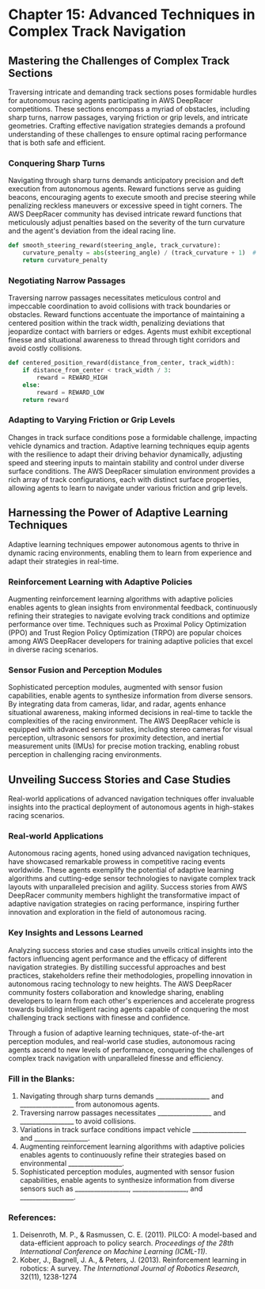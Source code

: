 # Chapter 15: Advanced Techniques in Complex Track Navigation

## Mastering the Challenges of Complex Track Sections

Traversing intricate and demanding track sections poses formidable hurdles for autonomous racing agents participating in AWS DeepRacer competitions. These sections encompass a myriad of obstacles, including sharp turns, narrow passages, varying friction or grip levels, and intricate geometries. Crafting effective navigation strategies demands a profound understanding of these challenges to ensure optimal racing performance that is both safe and efficient.

### Conquering Sharp Turns
Navigating through sharp turns demands anticipatory precision and deft execution from autonomous agents. Reward functions serve as guiding beacons, encouraging agents to execute smooth and precise steering while penalizing reckless maneuvers or excessive speed in tight corners. The AWS DeepRacer community has devised intricate reward functions that meticulously adjust penalties based on the severity of the turn curvature and the agent's deviation from the ideal racing line.

```python
def smooth_steering_reward(steering_angle, track_curvature):
    curvature_penalty = abs(steering_angle) / (track_curvature + 1)  # Adjust curvature penalty based on track dynamics
    return curvature_penalty
```

### Negotiating Narrow Passages
Traversing narrow passages necessitates meticulous control and impeccable coordination to avoid collisions with track boundaries or obstacles. Reward functions accentuate the importance of maintaining a centered position within the track width, penalizing deviations that jeopardize contact with barriers or edges. Agents must exhibit exceptional finesse and situational awareness to thread through tight corridors and avoid costly collisions.

```python
def centered_position_reward(distance_from_center, track_width):
    if distance_from_center < track_width / 3:
        reward = REWARD_HIGH
    else:
        reward = REWARD_LOW
    return reward
```

### Adapting to Varying Friction or Grip Levels
Changes in track surface conditions pose a formidable challenge, impacting vehicle dynamics and traction. Adaptive learning techniques equip agents with the resilience to adapt their driving behavior dynamically, adjusting speed and steering inputs to maintain stability and control under diverse surface conditions. The AWS DeepRacer simulation environment provides a rich array of track configurations, each with distinct surface properties, allowing agents to learn to navigate under various friction and grip levels.

## Harnessing the Power of Adaptive Learning Techniques

Adaptive learning techniques empower autonomous agents to thrive in dynamic racing environments, enabling them to learn from experience and adapt their strategies in real-time.

### Reinforcement Learning with Adaptive Policies
Augmenting reinforcement learning algorithms with adaptive policies enables agents to glean insights from environmental feedback, continuously refining their strategies to navigate evolving track conditions and optimize performance over time. Techniques such as Proximal Policy Optimization (PPO) and Trust Region Policy Optimization (TRPO) are popular choices among AWS DeepRacer developers for training adaptive policies that excel in diverse racing scenarios.

### Sensor Fusion and Perception Modules
Sophisticated perception modules, augmented with sensor fusion capabilities, enable agents to synthesize information from diverse sensors. By integrating data from cameras, lidar, and radar, agents enhance situational awareness, making informed decisions in real-time to tackle the complexities of the racing environment. The AWS DeepRacer vehicle is equipped with advanced sensor suites, including stereo cameras for visual perception, ultrasonic sensors for proximity detection, and inertial measurement units (IMUs) for precise motion tracking, enabling robust perception in challenging racing environments.

## Unveiling Success Stories and Case Studies

Real-world applications of advanced navigation techniques offer invaluable insights into the practical deployment of autonomous agents in high-stakes racing scenarios.

### Real-world Applications
Autonomous racing agents, honed using advanced navigation techniques, have showcased remarkable prowess in competitive racing events worldwide. These agents exemplify the potential of adaptive learning algorithms and cutting-edge sensor technologies to navigate complex track layouts with unparalleled precision and agility. Success stories from AWS DeepRacer community members highlight the transformative impact of adaptive navigation strategies on racing performance, inspiring further innovation and exploration in the field of autonomous racing.

### Key Insights and Lessons Learned
Analyzing success stories and case studies unveils critical insights into the factors influencing agent performance and the efficacy of different navigation strategies. By distilling successful approaches and best practices, stakeholders refine their methodologies, propelling innovation in autonomous racing technology to new heights. The AWS DeepRacer community fosters collaboration and knowledge sharing, enabling developers to learn from each other's experiences and accelerate progress towards building intelligent racing agents capable of conquering the most challenging track sections with finesse and confidence.

Through a fusion of adaptive learning techniques, state-of-the-art perception modules, and real-world case studies, autonomous racing agents ascend to new levels of performance, conquering the challenges of complex track navigation with unparalleled finesse and efficiency.

### Fill in the Blanks:
1. Navigating through sharp turns demands _________________ and _________________ from autonomous agents.
2. Traversing narrow passages necessitates _________________ and _________________ to avoid collisions.
3. Variations in track surface conditions impact vehicle _________________ and _________________.
4. Augmenting reinforcement learning algorithms with adaptive policies enables agents to continuously refine their strategies based on environmental _________________.
5. Sophisticated perception modules, augmented with sensor fusion capabilities, enable agents to synthesize information from diverse sensors such as _________________, _________________, and _________________.

### References:
1. Deisenroth, M. P., & Rasmussen, C. E. (2011). PILCO: A model-based and data-efficient approach to policy search. *Proceedings of the 28th International Conference on Machine Learning (ICML-11)*.
2. Kober, J., Bagnell, J. A., & Peters, J. (2013). Reinforcement learning in robotics: A survey. *The International Journal of Robotics Research*, 32(11), 1238-1274
